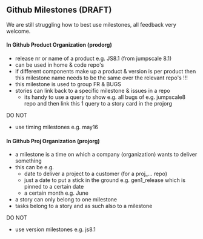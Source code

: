 ## Github Milestones (DRAFT)

We are still struggling how to best use milestones, all feedback very welcome.

#### In Github Product Organization (prodorg)

- release nr or name of a product e.g. JS8.1  (from jumpscale 8.1)
- can be used in home & code repo's
- if different components make up a product & version is per product then this milestone name needs to be the same over the relevant repo's !!!
- this milestone is used to group FR & BUGS
- stories can link back to a specific milestone & issues in a repo
  - its handy to use a query to show e.g. all bugs of e.g. jumpscale8 repo and then link this 1 query to a story card in the projorg

DO NOT
- use timing milestones e.g. may16

#### In Github Proj Organization (projorg)

- a milestone is a time on which a company (organization) wants to deliver something 
- this can be e.g.
  - date to deliver a project to a customer (for a proj_... repo)
  - just a date to put a stick in the ground e.g. gen1_release which is pinned to a certain date
  - a certain month e.g. June
- a story can only belong to one milestone
- tasks belong to a story and as such also to a milestone

DO NOT
- use version milestones e.g. js8.1


